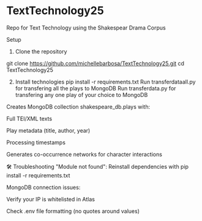 # TextTechnology25
Repo for Text Technology using the Shakespear Drama Corpus

Setup

1. Clone the repository

git clone https://github.com/michellebarbosa/TextTechnology25.git
cd TextTechnology25

2. Install technologies
pip install -r requirements.txt
Run transferdataall.py for transfering all the plays to MongoDB
Run transferdata.py for transfering any one play of your choice to MongoDB


Creates MongoDB collection shakespeare_db.plays with:

Full TEI/XML texts

Play metadata (title, author, year)

Processing timestamps

Generates co-occurrence networks for character interactions

🛠 Troubleshooting
"Module not found": Reinstall dependencies with pip install -r requirements.txt

MongoDB connection issues:

Verify your IP is whitelisted in Atlas

Check .env file formatting (no quotes around values)
